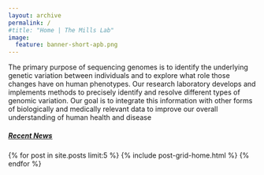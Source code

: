 ```yaml
---
layout: archive 
permalink: /
#title: "Home | The Mills Lab"
image:
  feature: banner-short-apb.png
---
```

<div class="body">
<p>The primary purpose of sequencing genomes is to identify the underlying genetic variation between individuals and to explore what role those changes have on human phenotypes. Our research laboratory develops and implements methods to precisely identify and resolve different types of genomic variation. Our goal is to integrate this information with other forms of biologically and medically relevant data to improve our overall understanding of human health and disease</p>
</div><!-- /.body-->

<h5><a href="/news/"><u>Recent News</u></a></h5>
<div class="tiles">
{% for post in site.posts limit:5 %}
	{% include post-grid-home.html %}
{% endfor %}
</div><!-- /.tiles -->
